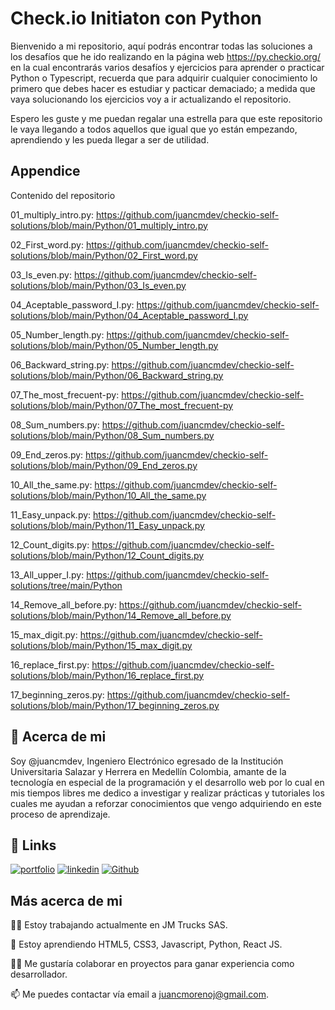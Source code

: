 
# Check.io Initiaton con Python

Bienvenido a mi repositorio, aquí podrás encontrar todas las soluciones a los desafíos que he ido realizando en la página web https://py.checkio.org/ en la cual encontrarás varios desafíos y ejercicios para aprender o practicar Python o Typescript, recuerda que para adquirir cualquier conocimiento lo primero que debes hacer es estudiar y pacticar demaciado; a medida que vaya solucionando los ejercicios voy a ir actualizando el repositorio.

Espero les guste y me puedan regalar una estrella para que este repositorio le vaya llegando a todos aquellos que igual que yo están empezando, aprendiendo y les pueda llegar a ser de utilidad.




## Appendice

Contenido del repositorio

01_multiply_intro.py: https://github.com/juancmdev/checkio-self-solutions/blob/main/Python/01_multiply_intro.py

02_First_word.py: https://github.com/juancmdev/checkio-self-solutions/blob/main/Python/02_First_word.py

03_Is_even.py: https://github.com/juancmdev/checkio-self-solutions/blob/main/Python/03_Is_even.py

04_Aceptable_password_I.py: https://github.com/juancmdev/checkio-self-solutions/blob/main/Python/04_Aceptable_password_I.py

05_Number_length.py: https://github.com/juancmdev/checkio-self-solutions/blob/main/Python/05_Number_length.py

06_Backward_string.py: https://github.com/juancmdev/checkio-self-solutions/blob/main/Python/06_Backward_string.py

07_The_most_frecuent-py: https://github.com/juancmdev/checkio-self-solutions/blob/main/Python/07_The_most_frecuent-py

08_Sum_numbers.py: https://github.com/juancmdev/checkio-self-solutions/blob/main/Python/08_Sum_numbers.py

09_End_zeros.py: https://github.com/juancmdev/checkio-self-solutions/blob/main/Python/09_End_zeros.py

10_All_the_same.py: https://github.com/juancmdev/checkio-self-solutions/blob/main/Python/10_All_the_same.py

11_Easy_unpack.py: https://github.com/juancmdev/checkio-self-solutions/blob/main/Python/11_Easy_unpack.py

12_Count_digits.py: https://github.com/juancmdev/checkio-self-solutions/blob/main/Python/12_Count_digits.py

13_All_upper_I.py: https://github.com/juancmdev/checkio-self-solutions/tree/main/Python

14_Remove_all_before.py: https://github.com/juancmdev/checkio-self-solutions/blob/main/Python/14_Remove_all_before.py 

15_max_digit.py: https://github.com/juancmdev/checkio-self-solutions/blob/main/Python/15_max_digit.py

16_replace_first.py: https://github.com/juancmdev/checkio-self-solutions/blob/main/Python/16_replace_first.py

17_beginning_zeros.py: https://github.com/juancmdev/checkio-self-solutions/blob/main/Python/17_beginning_zeros.py
## 🚀 Acerca de mi
Soy @juancmdev, Ingeniero Electrónico egresado de la Institución Universitaria Salazar y Herrera en Medellín Colombia, amante de la tecnología en especial de la programación y el desarrollo web por lo cual en mis tiempos libres me dedico a investigar y realizar prácticas y tutoriales  los cuales me ayudan a reforzar conocimientos que vengo adquiriendo en este proceso de aprendizaje.


## 🔗 Links
[![portfolio](https://netlify.com/)](https://app.netlify.com/teams/draxustienda/overview)
[![linkedin](https://www.linkedin.com/)](https://www.linkedin.com/in/juan-carlos-moreno-j-14829423b/)
[![Github](https://github.com/)](https://github.com/juancmdev)


## Más acerca de mi
👩‍💻 Estoy trabajando actualmente en JM Trucks SAS.

🧠 Estoy aprendiendo HTML5, CSS3, Javascript, Python, React JS.

👯‍♀️ Me gustaría colaborar en proyectos para ganar experiencia como desarrollador.

📫 Me puedes contactar vía email a juancmorenoj@gmail.com.


